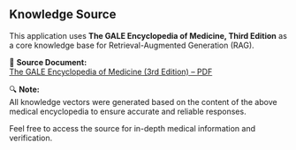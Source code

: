 ## Knowledge Source

This application uses **The GALE Encyclopedia of Medicine, Third Edition** as a core knowledge base for Retrieval-Augmented Generation (RAG).

📘 **Source Document:**  
[The GALE Encyclopedia of Medicine (3rd Edition) – PDF](https://staibabussalamsula.ac.id/wp-content/uploads/2024/06/The-Gale-Encyclopedia-of-Medicine-3rd-Edition-staibabussalamsula.ac_.id_.pdf)

🔍 **Note:**  
All knowledge vectors were generated based on the content of the above medical encyclopedia to ensure accurate and reliable responses.

Feel free to access the source for in-depth medical information and verification.
